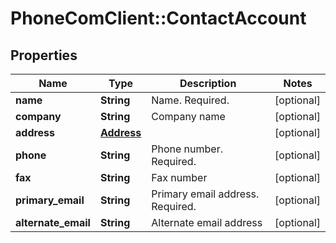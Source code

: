 # PhoneComClient::ContactAccount

## Properties
Name | Type | Description | Notes
------------ | ------------- | ------------- | -------------
**name** | **String** | Name. Required. | [optional]
**company** | **String** | Company name | [optional]
**address** | [**Address**](Address.md) |  | [optional]
**phone** | **String** | Phone number. Required. | [optional]
**fax** | **String** | Fax number | [optional]
**primary_email** | **String** | Primary email address. Required. | [optional]
**alternate_email** | **String** | Alternate email address | [optional]


